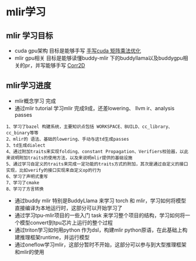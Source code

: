 # mlir学习
## mlir 学习目标
- cuda gpu架构 目标是能够手写 [手写cuda 矩阵乘法优化](https://juejin.cn/post/7008002811279441927)
- mlir gpu相关 目标是能够读懂buddy-mlir 下的buddyllama以及buddygpu相关的pr，并写能够手写 [Corr2D](https://github.com/buddy-compiler/buddy-mlir/pull/6)
## mlir学习进度
- mlir概念学习 完成
- 通过mlir tutorial 学习mlir 完成9成，还差lowering、 llvm ir、analysis passes
```
1、学习了bazel 构建系统，主要知识点包括 WORKSPACE、BUILD、cc_library、cc_binary等等
2、mlir的 语法、基础的lowering、手动与这td生成passes
3、td生成dialect
4、通过附加traits来实现folding、constant Propagation、Verifiers校验器，以此来说明附加traits的使用方法，以及来说明mlir提供的基础设施
5、通过学习自定义的traits来完成一定功能的traits方式的附加，其次是通过自定义的接口实现，比如verify的接口实现来自定义op的行为
6、学习了声明式重写
7、学习了cmake
8、学习了方言转换

```
- 通过buddy mlir 特别是BuddyLlama 来学习 torch 和 mlir，学习如何将模型直接编译为本地运行时，这部分可以开始学习了
- 通过学习tpu-mlir项目的一些入门 task 来学习整个项目的结构，学习如何将一个模型convert到tpu芯片上运行的整个过程
- 通过triton学习如何用python 作为dsl，构建mlir python原语，在此基础上构建推理框架runtime，并运行模型
- 通过oneflow学习mlir，这部分暂时不开始，这部分可以参与到大型推理框架和mlir的使用
